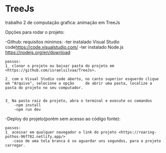 # TreeJs
trabalho 2 de computação grafica: animação em TreeJs

Opções para rodar o projeto:

-Github:
    requisitos minimos:
        -ter instalado Visual Studio code<https://code.visualstudio.com/>
        -ter instalado Node.js <https://nodejs.org/en/download>
            
    passos:
    1_ clonar o projeto ou baixar pasta do projeto em <https://github.com/israelsilvaa/TreeJs>.

    2_ com o Visual Studio code aberto, no canto superior esquerdo clique em "Arquivo", selecione a opção     de abrir uma pasta, localize a pasta do projeto no seu computador.

    
    3_ Na pasta raiz do projeto, abra o terminal e execute os comandos
        -npm install
        -npm run dev

-Deploy do projeto(porém sem acesso ao código fonte):

    passos:
    1_ acessar em qualquer navegador o link do projeto <https://roaring-pothos-96f782.netlify.app/> 
       -caso de uma tela branca é so aguardar uns segundos, para o projeto carregar.
